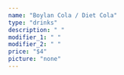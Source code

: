 ```yaml
---
name: "Boylan Cola / Diet Cola"
type: "drinks"
description: " "
modifier_1: " "
modifier_2: " "
price: "$4"
picture: "none"
---
```

